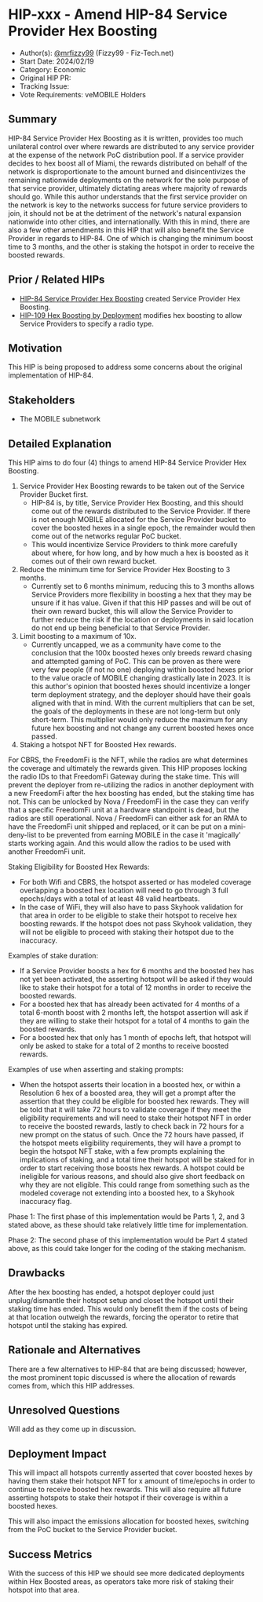 # HIP-xxx - Amend HIP-84 Service Provider Hex Boosting

- Author(s): [@mrfizzy99](https://github.com/mrfizzy99) (Fizzy99 - Fiz-Tech.net)
- Start Date: 2024/02/19
- Category: Economic
- Original HIP PR: <!-- leave this empty; maintainer will fill in ID of this pull request -->
- Tracking Issue: <!-- leave this empty; maintainer will create a discussion issue -->
- Vote Requirements: veMOBILE Holders

## Summary

HIP-84 Service Provider Hex Boosting as it is written, provides too much unilateral control over where rewards are distributed to any service provider at the expense of the network PoC distribution pool.
If a service provider decides to hex boost all of Miami, the rewards distributed on behalf of the network is disproportionate to the amount burned and disincentivizes the remaining nationwide deployments on the network for the sole purpose of that service provider, ultimately dictating areas where majority of rewards should go.
While this author understands that the first service provider on the network is key to the networks success for future service providers to join, it should not be at the detriment of the network's natural expansion nationwide into other cities, and internationally. 
With this in mind, there are also a few other amendments in this HIP that will also benefit the Service Provider in regards to HIP-84. One of which is changing the minimum boost time to 3 months, and the other is staking the hotspot in order to receive the boosted rewards.

## Prior / Related HIPs

* [HIP-84 Service Provider Hex Boosting](https://github.com/helium/HIP/blob/main/0084-service-provider-hex-boosting.md) created Service Provider Hex Boosting.
* [HIP-109 Hex Boosting by Deployment](https://github.com/helium/HIP/blob/main/0109-hex-boosting-by-deployment.md) modifies hex boosting to allow Service Providers to specify a radio type.

## Motivation

This HIP is being proposed to address some concerns about the original implementation of HIP-84. 

## Stakeholders

- The MOBILE subnetwork

## Detailed Explanation

This HIP aims to do four (4) things to amend HIP-84 Service Provider Hex Boosting.  

1. Service Provider Hex Boosting rewards to be taken out of the Service Provider Bucket first. 
   - HIP-84 is, by title, Service Provider Hex Boosting, and this should come out of the rewards distributed to the Service Provider. If there is not enough MOBILE allocated for the Service Provider bucket to cover the boosted hexes in a single epoch, the remainder would then come out of the networks regular PoC bucket.
   - This would incentivize Service Providers to think more carefully about where, for how long, and by how much a hex is boosted as it comes out of their own reward bucket.
2. Reduce the minimum time for Service Provider Hex Boosting to 3 months.
   - Currently set to 6 months minimum, reducing this to 3 months allows Service Providers more flexibility in boosting a hex that they may be unsure if it has value. Given if that this HIP passes and will be out of their own reward bucket, this will allow the Service Provider to further reduce the risk if the location or deployments in said location do not end up being beneficial to that Service Provider.
3. Limit boosting to a maximum of 10x. 
   - Currently uncapped, we as a community have come to the conclusion that the 100x boosted hexes only breeds reward chasing and attempted gaming of PoC. This can be proven as there were very few people (if not no one) deploying within boosted hexes prior to the value oracle of MOBILE changing drastically late in 2023. It is this author's opinion that boosted hexes should incentivize a longer term deployment strategy, and the deployer should have their goals aligned with that in mind. With the current multipliers that can be set, the goals of the deployments in these are not long-term but only short-term. This multiplier would only reduce the maximum for any future hex boosting and not change any current boosted hexes once passed.
4. Staking a hotspot NFT for Boosted Hex rewards.

For CBRS, the FreedomFi is the NFT, while the radios are what determines the coverage and ultimately the rewards given. This HIP proposes locking the radio IDs to that FreedomFi Gateway during the stake time. This will prevent the deployer from re-utilizing the radios in another deployment with a new FreedomFi after the hex boosting has ended, but the staking time has not. This can be unlocked by Nova / FreedomFi in the case they can verify that a specific FreedomFi unit at a hardware standpoint is dead, but the radios are still operational. Nova / FreedomFi can either ask for an RMA to have the FreedomFi unit shipped and replaced, or it can be put on a mini-deny-list to be prevented from earning MOBILE in the case it 'magically' starts working again. And this would allow the radios to be used with another FreedomFi unit.

Staking Eligibility for Boosted Hex Rewards:
- For both Wifi and CBRS, the hotspot asserted or has modeled coverage overlapping a boosted hex location will need to go through 3 full epochs/days with a total of at least 48 valid heartbeats.
- In the case of WiFi, they will also have to pass Skyhook validation for that area in order to be eligible to stake their hotspot to receive hex boosting rewards. If the hotspot does not pass Skyhook validation, they will not be eligible to proceed with staking their hotspot due to the inaccuracy.

Examples of stake duration: 
- If a Service Provider boosts a hex for 6 months and the boosted hex has not yet been activated, the asserting hotspot will be asked if they would like to stake their hotspot for a total of 12 months in order to receive the boosted rewards.  
- For a boosted hex that has already been activated for 4 months of a total 6-month boost with 2 months left, the hotspot assertion will ask if they are willing to stake their hotspot for a total of 4 months to gain the boosted rewards. 
- For a boosted hex that only has 1 month of epochs left, that hotspot will only be asked to stake for a total of 2 months to receive boosted rewards.

Examples of use when asserting and staking prompts:
- When the hotspot asserts their location in a boosted hex, or within a Resolution 6 hex of a boosted area, they will get a prompt after the assertion that they could be eligible for boosted hex rewards. They will be told that it will take 72 hours to validate coverage if they meet the eligibility requirements and will need to stake their hotspot NFT in order to receive the boosted rewards, lastly to check back in 72 hours for a new prompt on the status of such.
  Once the 72 hours have passed, if the hotspot meets eligibility requirements, they will have a prompt to begin the hotspot NFT stake, with a few prompts explaining the implications of staking, and a total time their hotspot will be staked for in order to start receiving those boosts hex rewards. A hotspot could be ineligible for various reasons, and should also give short feedback on why they are not eligible. This could range from something such as the modeled coverage not extending into a boosted hex, to a Skyhook inaccuracy flag.

Phase 1:
The first phase of this implementation would be Parts 1, 2, and 3 stated above, as these should take relatively little time for implementation.

Phase 2:
The second phase of this implementation would be Part 4 stated above, as this could take longer for the coding of the staking mechanism. 

## Drawbacks

After the hex boosting has ended, a hotspot deployer could just unplug/dismantle their hotspot setup and closet the hotspot until their staking time has ended. This would only benefit them if the costs of being at that location outweigh the rewards, forcing the operator to retire that hotspot until the staking has expired. 

## Rationale and Alternatives

There are a few alternatives to HIP-84 that are being discussed; however, the most prominent topic discussed is where the allocation of rewards comes from, which this HIP addresses.

## Unresolved Questions

Will add as they come up in discussion.

## Deployment Impact

This will impact all hotspots currently asserted that cover boosted hexes by having them stake their hotspot NFT for x amount of time/epochs in order to continue to receive boosted hex rewards. This will also require all future asserting hotspots to stake their hotspot if their coverage is within a boosted hexes.  

This will also impact the emissions allocation for boosted hexes, switching from the PoC bucket to the Service Provider bucket.

## Success Metrics

With the success of this HIP we should see more dedicated deployments within Hex Boosted areas, as operators take more risk of staking their hotspot into that area. 
